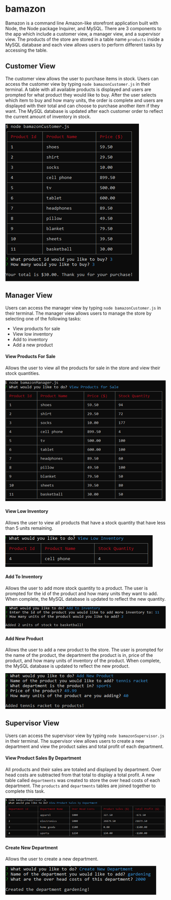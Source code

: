 # bamazon

Bamazon is a command line Amazon-like storefront application built with Node, the Node package Inquirer, and MySQL. There are 3 components to the app which include a customer view, a manager view, and a supervisor view. The products of the store are stored in a table name `products` inside a MySQL database and each view allows users to perform different tasks by accessing the table. 

## Customer View

The customer view allows the user to purchase items in stock. Users can access the customer view by typing `node bamazonCustomer.js` in their terminal. A table with all available products is displayed and users are prompted for what product they would like to buy. After the user selects which item to buy and how many units, the order is complete and users are displayed with their total and can choose to purchase another item if they want. The MySQL database is updated after each customer order to reflect the current amount of inventory in stock.

![Customer View](./images/customer.PNG)

## Manager View

Users can access the manager view by typing `node bamazonCustomer.js` in their terminal. The manager view allows users to manage the store by selecting one of the following tasks:

* View products for sale
* View low inventory
* Add to inventory
* Add a new product

#### View Products For Sale

Allows the user to view all the products for sale in the store and view their stock quantities.

![View Products](./images/viewProducts.PNG)

#### View Low Inventory

Allows the user to view all products that have a stock quantity that have less than 5 units remaining.

![Low Inventroy](./images/lowInventory.PNG)

#### Add To Inventory

Allows the user to add more stock quantity to a product. The user is prompted for the id of the product and how many units they want to add. When complete, the MySQL database is updated to reflect the new quantity.

![Add Inventroy](./images/addInventory.PNG)

#### Add New Product

Allows the user to add a new product to the store. The user is prompted for the name of the product, the department the product is in, price of the product, and how many units of inventory of the product. When complete, the MySQL database is updated to reflect the new product.

![Add Product](./images/newProduct.PNG)

## Supervisor View

Users can access the supervisor view by typing `node bamazonSupervisor.js` in their terminal. The supervisor view allows users to create a new department and view the product sales and total profit of each department.

#### View Product Sales By Department

All products and their sales are totaled and displayed by department. Over head costs are subtracted from that total to display a total profit. A new table called `departments` was created to store the over head costs of each department. The `products` and `departments` tables are joined together to complete this task.

![Department Sales](./images/departmentSales.PNG)

#### Create New Department

Allows the user to create a new department. 

![New Department](./images/newDepartment.PNG)
